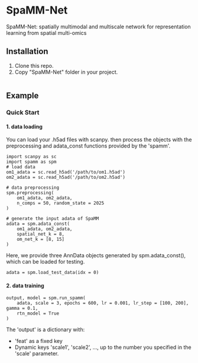 # SpaMM-Net
SpaMM-Net: spatially multimodal and multiscale network for representation learning from spatial multi-omics
## Installation
1. Clone this repo.
2. Copy "SpaMM-Net" folder in your project.
```

```
## Example
### Quick Start
#### 1. data loading
You can load your .h5ad files with scanpy. then process the objects with the preprocessing and adata_const functions provided by the 'spamm'.
```
import scanpy as sc
import spamm as spm
# load data
om1_adata = sc.read_h5ad('/path/to/om1.h5ad')
om2_adata = sc.read_h5ad('/path/to/om2.h5ad')

# data preprocessing
spm.preprocessing(
    om1_adata, om2_adata,
    n_comps = 50, random_state = 2025
)

# generate the input adata of SpaMM
adata = spm.adata_const(
    om1_adata, om2_adata,
    spatial_net_k = 8,
    om_net_k = [8, 15]
)
```
Here, we provide three AnnData objects generated by spm.adata_const(), which can be loaded for testing.
```
adata = spm.load_test_data(idx = 0)
```
#### 2. data training
```
output, model = spm.run_spamm(
    adata, scale = 3, epochs = 600, lr = 0.001, lr_step = [100, 200], gamma = 0.1,
    rtn_model = True
)
```
The 'output' is a dictionary with:
- 'feat' as a fixed key
- Dynamic keys 'scale1', 'scale2', ..., up to the number you specified in the 'scale' parameter.
